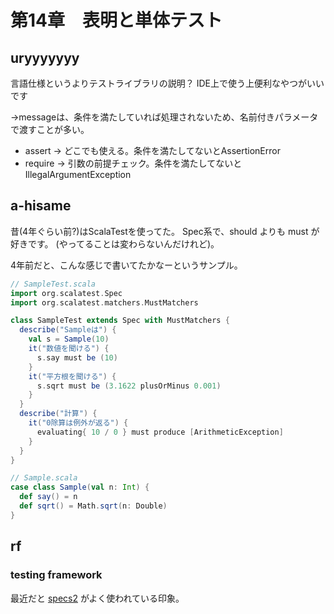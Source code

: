# 第14章　表明と単体テスト

## uryyyyyyy

言語仕様というよりテストライブラリの説明？
IDE上で使う上便利なやつがいいです


→messageは、条件を満たしていれば処理されないため、名前付きパラメータで渡すことが多い。

* assert -> どこでも使える。条件を満たしてないとAssertionError
* require -> 引数の前提チェック。条件を満たしてないとIllegalArgumentException

## a-hisame

昔(4年ぐらい前?)はScalaTestを使ってた。
Spec系で、should よりも must が好きです。
(やってることは変わらないんだけれど)。

4年前だと、こんな感じで書いてたかなーというサンプル。

```scala
// SampleTest.scala
import org.scalatest.Spec
import org.scalatest.matchers.MustMatchers

class SampleTest extends Spec with MustMatchers {
  describe("Sampleは") {
    val s = Sample(10)
    it("数値を聞ける") {
      s.say must be (10)
    }
    it("平方根を聞ける") {
      s.sqrt must be (3.1622 plusOrMinus 0.001)
    }
  }
  describe("計算") {
    it("0除算は例外が返る") {
      evaluating{ 10 / 0 } must produce [ArithmeticException] 
    }
  }
}

// Sample.scala
case class Sample(val n: Int) {
  def say() = n
  def sqrt() = Math.sqrt(n: Double)
}
```

## rf

### testing framework

最近だと [specs2](http://etorreborre.github.io/specs2/) がよく使われている印象。


